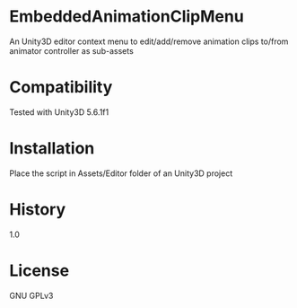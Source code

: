 # EmbeddedAnimationClipMenu
An Unity3D editor context menu to edit/add/remove animation clips to/from animator controller as sub-assets

# Compatibility
Tested with Unity3D 5.6.1f1

# Installation
Place the script in Assets/Editor folder of an Unity3D project

# History
1.0

# License
GNU GPLv3